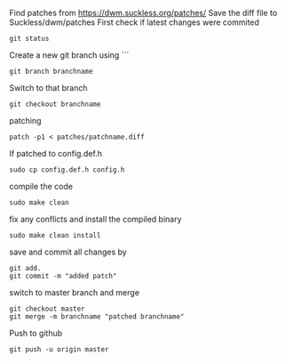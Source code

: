 

Find patches from https://dwm.suckless.org/patches/
Save the diff file to Suckless/dwm/patches
First check if latest changes were commited
```
git status
```
Create a new git branch using ```
```
git branch branchname
```
Switch to that branch
```
git checkout branchname
```
patching  
```
patch -p1 < patches/patchname.diff
```
If patched to config.def.h
```
sudo cp config.def.h config.h
```
compile the code
```
sudo make clean
```
fix any conflicts and install the compiled binary
```
sudo make clean install
```
save and commit all changes by
```
git add.
git commit -m "added patch"
```
switch to master branch and merge
```
git checkout master
git merge -m branchname "patched branchname"
```
Push to github
```
git push -u origin master
```

